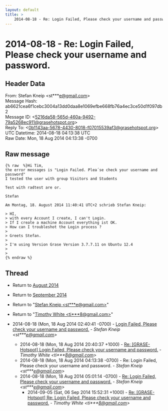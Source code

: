 ```yaml
---
layout: default
title: >
    2014-08-18 - Re: Login Failed, Please check your username and password.
---
```


# 2014-08-18 - Re: Login Failed, Please check your username and password.

## Header Data

From: Stefan Kneip \<st***e@gmail.com\><br>
Message Hash: ab6621cea6f1cebc3004a13dd0daa8e1069efbe668fb76a4ec3ce50d1f097db2<br>
Message ID: \<5216da58-565d-460a-9492-79a5268ec911@grasehotspot.org\><br>
Reply To: \<0b1143aa-5678-4430-8018-f07015539af3@grasehotspot.org\><br>
UTC Datetime: 2014-08-18 04:13:38 UTC<br>
Raw Date: Mon, 18 Aug 2014 04:13:38 -0700<br>

## Raw message

```
{% raw  %}Hi Tim,
the error messages is "Login Failed. Plea´se check your username and 
password"
I tested the user with group Visitors and Students
 
Test with radtest are or.
 
Stefan

Am Montag, 18. August 2014 11:40:41 UTC+2 schrieb Stefan Kneip:

> HI,
> with every Account I create, I can't Login.
> If I create a machine Account everything ist OK.
> How can I troubleshot the Login process ?
>  
> Greets Stefan.
>  
> I'm using Version Grase Version 3.7.7.11 on Ubuntu 12.4 
>  
>
{% endraw %}
```

## Thread

+ Return to [August 2014](/archive/2014/08)
+ Return to [September 2014](/archive/2014/09)

+ Return to "[Stefan Kneip <st***e<span>@</span>gmail.com>](/authors/st___e_at_gmail_com)"
+ Return to "[Timothy White <ti***8<span>@</span>gmail.com>](/authors/ti___8_at_gmail_com)"

+ 2014-08-18 (Mon, 18 Aug 2014 02:40:41 -0700) - [Login Failed, Please check your username and password.](/archive/2014/08/f6893b0a1b7e0ec504991dc7859ed52a1ba328539d5bfd7f66e102b35870ebdf) - _Stefan Kneip \<st***e@gmail.com\>_
  + 2014-08-18 (Mon, 18 Aug 2014 20:40:37 +1000) - [Re: [GRASE-Hotspot] Login Failed, Please check your username and password.](/archive/2014/08/d3881c6b096f74024aaeab25d8c981feaf7e0948afed52ba927eb2d709c7c8cc) - _Timothy White \<ti***8@gmail.com\>_
  + 2014-08-18 (Mon, 18 Aug 2014 04:13:38 -0700) - Re: Login Failed, Please check your username and password. - _Stefan Kneip \<st***e@gmail.com\>_
  + 2014-08-18 (Mon, 18 Aug 2014 05:01:14 -0700) - [Re: Login Failed, Please check your username and password.](/archive/2014/08/f948c0ee380cde9bbe251441a7473a8acc4a0d0222b6211c54f7c73a66ffde47) - _Stefan Kneip \<st***e@gmail.com\>_
    + 2014-09-05 (Sat, 06 Sep 2014 15:52:31 +1000) - [Re: [GRASE-Hotspot] Re: Login Failed, Please check your username and password.](/archive/2014/09/9638234ff971d8670868d312e0cbc6007417bb260460d42f193422a18b14aeee) - _Timothy White \<ti***8@gmail.com\>_

